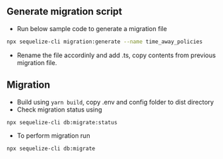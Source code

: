 ## Generate migration script

- Run below sample code to generate a migration file

```sh
npx sequelize-cli migration:generate --name time_away_policies
```

- Rename the file accordinly and add .ts, copy contents from previous migration file.

## Migration

- Build using `yarn build`, copy .env and config folder to dist directory
- Check migration status using

```sh
npx sequelize-cli db:migrate:status
```

- To perform migration run

```sh
npx sequelize-cli db:migrate
```
